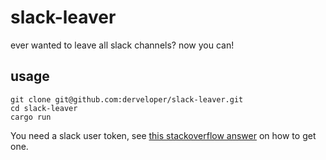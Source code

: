 # slack-leaver

ever wanted to leave all slack channels? now you can!

## usage

```shell
git clone git@github.com:derveloper/slack-leaver.git
cd slack-leaver
cargo run
```

You need a slack user token, see [this stackoverflow answer](https://stackoverflow.com/a/67795540) on how to get one.
